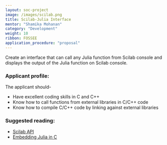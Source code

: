 ```yaml
---
layout: soc-project
image: /images/scilab.png
title: Scilab-Julia Interface
mentor: "Shamika Mohanan"
category: "Development"
weight: 10
ribbon: FOSSEE
application_procedure: "proposal"
---
```


Create an interface that can call any Julia function from Scilab console and displays the output of the Julia function on Scilab console. 

<!--break-->

### Applicant profile:
The applicant should-
- Have excellent coding skills in C and C++
- Know how to call functions from external libraries in C/C++ code
- Know how to compile C/C++ code by linking against external libraries

### Suggested reading:

- [Scilab API](https://help.scilab.org/docs/5.5.2/en_US/section_204636e951f595409bc6782bb8e1d2d9.html)
- [Embedding Julia in C](http://docs.julialang.org/en/release-0.4/manual/embedding/)
